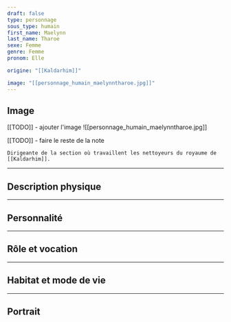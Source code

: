 ```yaml
---
draft: false
type: personnage
sous_type: humain
first_name: Maelynn
last_name: Tharoe
sexe: Femme
genre: Femme
pronom: Elle

origine: "[[Kaldarhim]]"

image: "[[personnage_humain_maelynntharoe.jpg]]"
---
```


## Image
[[TODO]] - ajouter l'image
![[personnage_humain_maelynntharoe.jpg]]

[[TODO]] - faire le reste de la note
```
Dirigeante de la section où travaillent les nettoyeurs du royaume de [[Kaldarhim]].
```
---

## Description physique



---

## Personnalité



---

## Rôle et vocation



---

## Habitat et mode de vie



---

## Portrait

